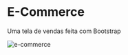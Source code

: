 # E-Commerce
Uma tela de vendas feita com Bootstrap

![e-commerce](https://user-images.githubusercontent.com/79701214/200402811-37deb35d-4004-41c6-80e2-f2d6afb517c9.gif)
